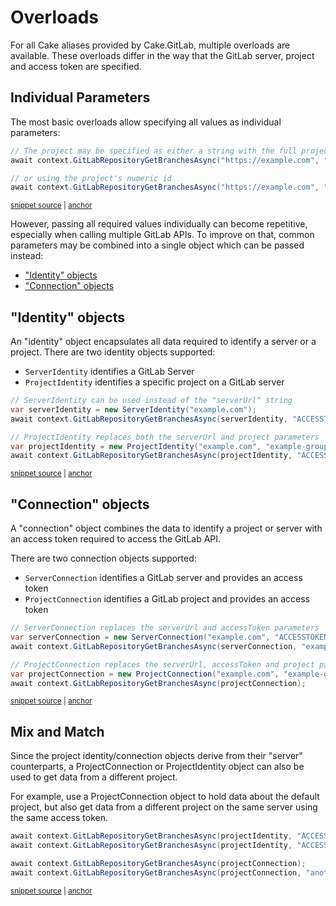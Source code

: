 <!--
GENERATED FILE - DO NOT EDIT
This file was generated by [MarkdownSnippets](https://github.com/SimonCropp/MarkdownSnippets).
Source File: /docs/mdsource/overloads.source.md
To change this file edit the source file and then run MarkdownSnippets.
-->

# Overloads

For all Cake aliases provided by Cake.GitLab, multiple overloads are available.
These overloads differ in the way that the GitLab server, project and access token are specified.

## Individual Parameters

The most basic overloads allow specifying all values as individual parameters:

<!-- snippet: Overloads-Individual-Parameters -->
<a id='snippet-Overloads-Individual-Parameters'></a>
```cs
// The project may be specified as either a string with the full project path
await context.GitLabRepositoryGetBranchesAsync("https://example.com", "ACCESSTOKEN", "example-group/example-project");

// or using the project's numeric id
await context.GitLabRepositoryGetBranchesAsync("https://example.com", "ACCESSTOKEN", 12345);
```
<sup><a href='/examples/Frosting/Examples.cs#L15-L21' title='Snippet source file'>snippet source</a> | <a href='#snippet-Overloads-Individual-Parameters' title='Start of snippet'>anchor</a></sup>
<!-- endSnippet -->

However, passing all required values individually can become repetitive, especially when calling multiple GitLab APIs.
To improve on that, common parameters may be combined into a single object which can be passed instead:

- ["Identity" objects](#identity-objects)
- ["Connection" objects](#connection-objects)

## "Identity" objects

An "identity" object encapsulates all data required to identify a server or a project.
There are two identity objects supported:

- `ServerIdentity` identifies a GitLab Server
- `ProjectIdentity` identifies a specific project on a GitLab server

<!-- snippet: Overloads-Identity-Objects -->
<a id='snippet-Overloads-Identity-Objects'></a>
```cs
// ServerIdentity can be used instead of the "serverUrl" string
var serverIdentity = new ServerIdentity("example.com");
await context.GitLabRepositoryGetBranchesAsync(serverIdentity, "ACCESSTOKEN", "example-group/example-project");

// ProjectIdentity replaces both the serverUrl and project parameters
var projectIdentity = new ProjectIdentity("example.com", "example-group", "example-project");
await context.GitLabRepositoryGetBranchesAsync(projectIdentity, "ACCESSTOKEN");
```
<sup><a href='/examples/Frosting/Examples.cs#L24-L32' title='Snippet source file'>snippet source</a> | <a href='#snippet-Overloads-Identity-Objects' title='Start of snippet'>anchor</a></sup>
<!-- endSnippet -->

## "Connection" objects

A "connection" object combines the data to identify a project or server with an access token required to access the GitLab API.

There are two connection objects supported:
  
- `ServerConnection` identifies a GitLab server and provides an access token
- `ProjectConnection` identifies a GitLab project and provides an access token

<!-- snippet: Overloads-Connection-Objects -->
<a id='snippet-Overloads-Connection-Objects'></a>
```cs
// ServerConnection replaces the serverUrl and accessToken parameters
var serverConnection = new ServerConnection("example.com", "ACCESSTOKEN");
await context.GitLabRepositoryGetBranchesAsync(serverConnection, "example-group/example-project");

// ProjectConnection replaces the serverUrl, accessToken and project parameters
var projectConnection = new ProjectConnection("example.com", "example-group", "example-project", "ACCESSTOKEN");
await context.GitLabRepositoryGetBranchesAsync(projectConnection);
```
<sup><a href='/examples/Frosting/Examples.cs#L35-L43' title='Snippet source file'>snippet source</a> | <a href='#snippet-Overloads-Connection-Objects' title='Start of snippet'>anchor</a></sup>
<!-- endSnippet -->

## Mix and Match

Since the project identity/connection objects derive from their "server" counterparts, a ProjectConnection or ProjectIdentity object can also be used to get data from a different project.

For example, use a ProjectConnection object to hold data about the default project, but also get data from a different project on the same server using the same access token.

<!-- snippet: Overloads-MixAndMatch -->
<a id='snippet-Overloads-MixAndMatch'></a>
```cs
await context.GitLabRepositoryGetBranchesAsync(projectIdentity, "ACCESSTOKEN");
await context.GitLabRepositoryGetBranchesAsync(projectIdentity, "ACCESSTOKEN", "another-group/another-project");

await context.GitLabRepositoryGetBranchesAsync(projectConnection);
await context.GitLabRepositoryGetBranchesAsync(projectConnection, "another-group/another-project");
```
<sup><a href='/examples/Frosting/Examples.cs#L45-L51' title='Snippet source file'>snippet source</a> | <a href='#snippet-Overloads-MixAndMatch' title='Start of snippet'>anchor</a></sup>
<!-- endSnippet -->
